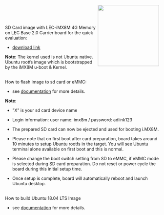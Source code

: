 <img src="https://assets.ubuntu.com/v1/8dd99b80-ubuntu-logo14.png" width="200" align="right">
<br>
<br>
<br>



SD Card image with LEC-iMX8M 4G Memory on LEC Base 2.0 Carrier board for the quick evaluation:
* [download link](https://hq0epm0west0us0storage.blob.core.windows.net/$web/public/SMARC/LEC-iMX8M/Ubuntu/LEC-iMX8M-4G_Ubuntu18.04_sdcard_20210122.zip)

**Note:**
   The kernel used is not Ubuntu native. Ubuntu rootfs image which is bootstrapped by the iMX8M u-boot & Kernel.

<br>
How to flash image to sd card or eMMC:

* see [documentation](https://github.com/ADLINK/nxp-imx8m-ubuntu/wiki#step-4-flashing-installer-to-sd-card) for more details.



**Note:** 
 
* "X" is your sd card device name
* Login information: user name: imx8m / password: adlink123 

* The prepared SD card can now be ejected and used for booting i.MX8M.
* Please note that on first boot after card preparation, board takes around 10 minutes to setup Ubuntu rootfs in the target. You will see Ubuntu terminal alone available on first boot and this is normal.
* Please change the boot switch setting from SD to eMMC,  if eMMC mode is selected during SD card preparation. Do not reset or power cycle the board during this initial setup time. 
* Once setup is complete, board will automatically reboot and launch Ubuntu desktop.
 


<br>
How to build Ubuntu 18.04 LTS Image

* see [documentation](https://github.com/ADLINK/nxp-imx8m-ubuntu/wiki) for more details.

  





 



